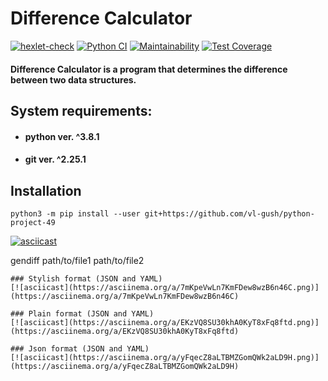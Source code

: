 # Difference Calculator

[![hexlet-check](https://github.com/vl-gush/python-project-50/actions/workflows/hexlet-check.yml/badge.svg)](https://github.com/vl-gush/python-project-50/actions/workflows/hexlet-check.yml)
[![Python CI](https://github.com/vl-gush/python-project-50/actions/workflows/pyci.yml/badge.svg)](https://github.com/vl-gush/python-project-50/actions/workflows/pyci.yml)
[![Maintainability](https://api.codeclimate.com/v1/badges/afda2d2afa312e29cb50/maintainability)](https://codeclimate.com/github/vl-gush/python-project-50/maintainability)
[![Test Coverage](https://api.codeclimate.com/v1/badges/afda2d2afa312e29cb50/test_coverage)](https://codeclimate.com/github/vl-gush/python-project-50/test_coverage)

#### Difference Calculator is a program that determines the difference between two data structures.

## System requirements:
* #### python ver. ^3.8.1
* #### git ver. ^2.25.1

## Installation
```
python3 -m pip install --user git+https://github.com/vl-gush/python-project-49
```
[![asciicast](https://asciinema.org/a/O0pdKmDw21amG7UuvdFsUdCfw.png)](https://asciinema.org/a/O0pdKmDw21amG7UuvdFsUdCfw)

gendiff path/to/file1 path/to/file2
```
### Stylish format (JSON and YAML)
[![asciicast](https://asciinema.org/a/7mKpeVwLn7KmFDew8wzB6n46C.png)](https://asciinema.org/a/7mKpeVwLn7KmFDew8wzB6n46C)

### Plain format (JSON and YAML)
[![asciicast](https://asciinema.org/a/EKzVQ8SU30khA0KyT8xFq8ftd.png)](https://asciinema.org/a/EKzVQ8SU30khA0KyT8xFq8ftd)

### Json format (JSON and YAML)
[![asciicast](https://asciinema.org/a/yFqecZ8aLTBMZGomQWk2aLD9H.png)](https://asciinema.org/a/yFqecZ8aLTBMZGomQWk2aLD9H)